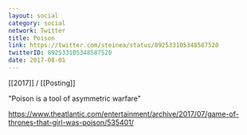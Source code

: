 ```yaml
---
layout: social
category: social
network: Twitter
title: Poison
link: https://twitter.com/steinea/status/892533105348587520
twitterID: 892533105348587520
date: 2017-08-01
---
```


[[2017]] / [[Posting]]

"Poison is a tool of asymmetric warfare"

<https://www.theatlantic.com/entertainment/archive/2017/07/game-of-thrones-that-girl-was-poison/535401/>
